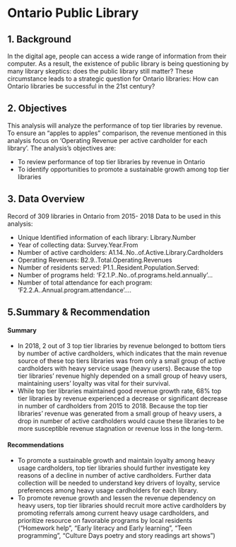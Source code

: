 # Ontario Public Library
## 1. Background
In the digital age, people can access a wide range of information from their computer. As a result, the existence of public library is being questioning by many library skeptics: does the public library still matter? These circumstance leads to a strategic question for Ontario libraries: How can Ontario libraries be successful in the 21st century?

## 2. Objectives
This analysis will analyze the performance of top tier libraries by revenue. To ensure an “apples to apples” comparison, the revenue mentioned in this analysis focus on ‘Operating Revenue per active cardholder for each library’. The analysis’s objectives are:
- To review performance of top tier libraries by revenue in Ontario
- To identify opportunities to promote a sustainable growth among top tier libraries
## 3. Data Overview
Record of 309 libraries in Ontario from 2015- 2018
Data to be used in this analysis:
- Unique Identified information of each library: Library.Number
- Year of collecting data: Survey.Year.From
- Number of active cardholders: A1.14..No..of.Active.Library.Cardholders
- Operating Revenues: B2.9..Total.Operating.Revenues
- Number of residents served: P1.1..Resident.Population.Served:
- Number of programs held: ‘F2.1.P..No..of.programs.held.annually’... 
- Number of total attendance for each program: ‘F2.2.A..Annual.program.attendance’....
## 5.Summary & Recommendation
#### Summary
- In 2018, 2 out of 3 top tier libraries by revenue belonged to bottom tiers by number of active cardholders, which indicates that the main revenue source of these top tiers libraries was from only a small group of active cardholders with heavy service usage (heavy users). Because the top tier libraries’ revenue highly depended on a small group of heavy users, maintaining users’ loyalty was vital for their survival.
- While top tier libraries maintained good revenue growth rate, 68% top tier libraries by revenue experienced a decrease or significant decrease in number of cardholders from 2015 to 2018. Because the top tier libraries’ revenue was generated from a small group of heavy users, a drop in number of active cardholders would cause these libraries to be more susceptible revenue stagnation or revenue loss in the long-term.
#### Recommendations
- To promote a sustainable growth and maintain loyalty among heavy usage cardholders, top tier libraries should further investigate key reasons of a decline in number of active cardholders. Further data collection will be needed to understand key drivers of loyalty, service preferences among heavy usage cardholders for each library.
- To promote revenue growth and lessen the revenue dependency on heavy users, top tier libraries should recruit more active cardholders by promoting referrals among current heavy usage cardholders, and prioritize resource on favorable programs by local residents (“Homework help”, “Early literacy and Early learning”, “Teen programming”, “Culture Days poetry and story readings art shows”)

